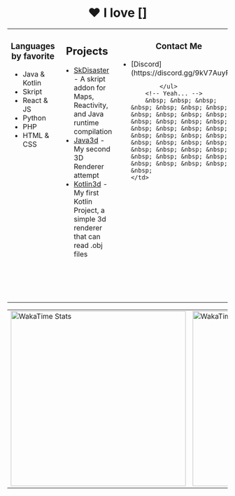 <h1 align="center">❤️ I love []</h1>

<table width="100%" align="center">
<tr>
	<td width="20%" valign="top">
		<h3 align="center">Languages by favorite</h3>
		<ul>
			<li>Java & Kotlin</li>
			<li>Skript</li>
			<li>React & JS</li>
			<li>Python</li>
			<li>PHP</li>
			<li>HTML & CSS</li>
		</ul>
		<!-- I could not found a better way to center in 3 colums -->
		&nbsp; &nbsp; &nbsp; &nbsp; &nbsp; &nbsp; &nbsp; &nbsp; &nbsp; &nbsp; &nbsp; &nbsp; &nbsp; &nbsp; &nbsp; &nbsp; &nbsp; &nbsp; &nbsp; &nbsp; &nbsp; &nbsp; &nbsp; &nbsp; &nbsp; &nbsp; &nbsp; &nbsp; &nbsp; &nbsp; &nbsp; &nbsp; &nbsp; &nbsp; &nbsp; &nbsp; &nbsp; &nbsp; &nbsp; &nbsp; 
	</td>
	<td width="60%" valign="top">
		<h2 align="center">Projects</h3>
		<ul>
			<li><a href="https://github.com/DjDisaster/SkDisaster">SkDisaster</a> - A skript addon for Maps, Reactivity, and Java runtime compilation</li>
			<li><a href="https://github.com/DjDisaster/Java3d">Java3d</a> - My second 3D Renderer attempt</li>
			<li><a href="https://github.com/DjDisaster/Kotlin3d">Kotlin3d</a> - My first Kotlin Project, a simple 3d renderer that can read .obj files</li>
		</ul>  ‎ ‎ ‎ ‎    
		<!-- I mean if it works it works... -->
		&nbsp; &nbsp; &nbsp; &nbsp; &nbsp; &nbsp; &nbsp; &nbsp; &nbsp; &nbsp; &nbsp; &nbsp; &nbsp; &nbsp; &nbsp; &nbsp; &nbsp; &nbsp; &nbsp; &nbsp; &nbsp; &nbsp; &nbsp; &nbsp; &nbsp; &nbsp; &nbsp; &nbsp; &nbsp; &nbsp; &nbsp; &nbsp; &nbsp; &nbsp; &nbsp; &nbsp; &nbsp; &nbsp; &nbsp; &nbsp; 
		</td>
	<td width="20%" valign="top">
		<h3 align="center">Contact Me</h3>
		<ul>
			<li>[Discord](https://discord.gg/9kV7AuyFte)</li>
	
			</ul>
		<!-- Yeah... -->
		&nbsp; &nbsp; &nbsp; &nbsp; &nbsp; &nbsp; &nbsp; &nbsp; &nbsp; &nbsp; &nbsp; &nbsp; &nbsp; &nbsp; &nbsp; &nbsp; &nbsp; &nbsp; &nbsp; &nbsp; &nbsp; &nbsp; &nbsp; &nbsp; &nbsp; &nbsp; &nbsp; &nbsp; &nbsp; &nbsp; &nbsp; &nbsp; &nbsp; &nbsp; &nbsp; &nbsp; &nbsp; &nbsp; &nbsp; &nbsp; 
	</td>
</tr>
</table>

<table width="100%" align="center">
	<td width="50%" valign="top">
		<img src="https://wakatime.com/share/@djdisaster/0363995d-c7fe-40ba-b70a-6167386c89df.svg"  height="400" alt="WakaTime Stats">  
	</td>
	<td width="50%" valign="top">
		<img src="https://wakatime.com/share/@djdisaster/5cfbd1fa-8c87-40bd-b393-ecc6bfa0df34.svg" height="400" alt="WakaTime Stats">  
	</td>

</table>
